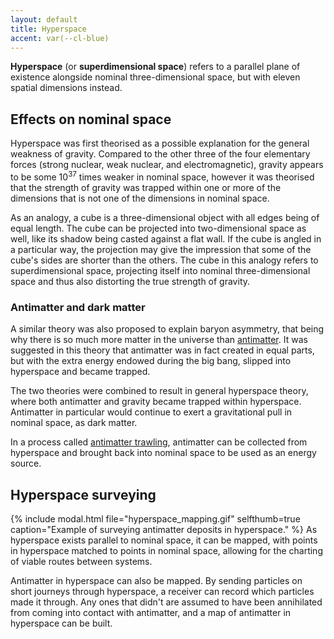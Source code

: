 ```yaml
---
layout: default
title: Hyperspace
accent: var(--cl-blue)
---
```

**Hyperspace** (or **superdimensional space**) refers to a parallel plane of existence alongside
nominal three-dimensional space, but with eleven spatial dimensions instead.

## Effects on nominal space
Hyperspace was first theorised as a possible explanation for the general weakness of gravity.
Compared to the other three of the four elementary forces (strong nuclear, weak nuclear, and
electromagnetic), gravity appears to be some 10<sup>37</sup> times weaker in nominal space, however
it was theorised that the strength of gravity was trapped within one or more of the dimensions that
is not one of the dimensions in nominal space.

As an analogy, a cube is a three-dimensional object with all edges being of equal length. The cube
can be projected into two-dimensional space as well, like its shadow being casted against a flat
wall. If the cube is angled in a particular way, the projection may give the impression that some of
the cube's sides are shorter than the others. The cube in this analogy refers to superdimensional
space, projecting itself into nominal three-dimensional space and thus also distorting the true
strength of gravity.

### Antimatter and dark matter
A similar theory was also proposed to explain baryon asymmetry, that being why there is so much more
matter in the universe than [antimatter](Antimatter.html). It was suggested in this theory that
antimatter was in fact created in equal parts, but with the extra energy endowed during the big
bang, slipped into hyperspace and became trapped.

The two theories were combined to result in general hyperspace theory, where both antimatter and
gravity became trapped within hyperspace. Antimatter in particular would continue to exert a
gravitational pull in nominal space, as dark matter.

In a process called [antimatter trawling](Antimatter_trawling.html), antimatter can be collected
from hyperspace and brought back into nominal space to be used as an energy source.

## Hyperspace surveying
{% include modal.html file="hyperspace_mapping.gif" selfthumb=true
   caption="Example of surveying antimatter deposits in hyperspace." %}
As hyperspace exists parallel to nominal space, it can be mapped, with points in hyperspace matched
to points in nominal space, allowing for the charting of viable routes between systems.

Antimatter in hyperspace can also be mapped. By sending particles on short journeys through
hyperspace, a receiver can record which particles made it through. Any ones that didn't are assumed
to have been annihilated from coming into contact with antimatter, and a map of antimatter in
hyperspace can be built.
